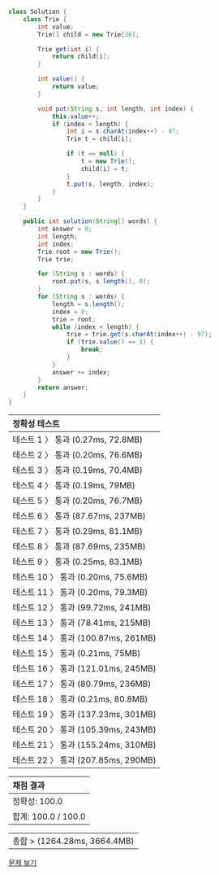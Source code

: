 ```java
class Solution {
    class Trie {
        int value;
        Trie[] child = new Trie[26];

        Trie get(int i) {
            return child[i];
        }

        int value() {
            return value;
        }

        void put(String s, int length, int index) {
            this.value++;
            if (index < length) {
                int i = s.charAt(index++) - 97;
                Trie t = child[i];

                if (t == null) {
                    t = new Trie();
                    child[i] = t;
                }
                t.put(s, length, index);
            }
        }
    }

    public int solution(String[] words) {
        int answer = 0;
        int length;
        int index;
        Trie root = new Trie();
        Trie trie;

        for (String s : words) {
            root.put(s, s.length(), 0);
        }
        for (String s : words) {
            length = s.length();
            index = 0;
            trie = root;
            while (index < length) {
                trie = trie.get(s.charAt(index++) - 97);
                if (trie.value() == 1) {
                    break;
                }
            }
            answer += index;
        }
        return answer;
    }
}
```
 | 정확성 테스트 | 
 |  :-  | 
 | 테스트 1 〉	통과 (0.27ms, 72.8MB) | 
 | 테스트 2 〉	통과 (0.20ms, 76.6MB) | 
 | 테스트 3 〉	통과 (0.19ms, 70.4MB) | 
 | 테스트 4 〉	통과 (0.19ms, 79MB) | 
 | 테스트 5 〉	통과 (0.20ms, 76.7MB) | 
 | 테스트 6 〉	통과 (87.67ms, 237MB) | 
 | 테스트 7 〉	통과 (0.29ms, 81.1MB) | 
 | 테스트 8 〉	통과 (87.69ms, 235MB) | 
 | 테스트 9 〉	통과 (0.25ms, 83.1MB) | 
 | 테스트 10 〉	통과 (0.20ms, 75.6MB) | 
 | 테스트 11 〉	통과 (0.20ms, 79.3MB) | 
 | 테스트 12 〉	통과 (99.72ms, 241MB) | 
 | 테스트 13 〉	통과 (78.41ms, 215MB) | 
 | 테스트 14 〉	통과 (100.87ms, 261MB) | 
 | 테스트 15 〉	통과 (0.21ms, 75MB) | 
 | 테스트 16 〉	통과 (121.01ms, 245MB) | 
 | 테스트 17 〉	통과 (80.79ms, 236MB) | 
 | 테스트 18 〉	통과 (0.21ms, 80.8MB) | 
 | 테스트 19 〉	통과 (137.23ms, 301MB) | 
 | 테스트 20 〉	통과 (105.39ms, 243MB) | 
 | 테스트 21 〉	통과 (155.24ms, 310MB) | 
 | 테스트 22 〉	통과 (207.85ms, 290MB) | 

 | 채점 결과 | 
 | :- | 
 | 정확성: 100.0 | 
 | 합계: 100.0 / 100.0 | 

 || 
 | :- | 
 | 총합 > (1264.28ms, 3664.4MB) | 

[문제 보기](https://programmers.co.kr/learn/courses/30/lessons/17685?language=java)